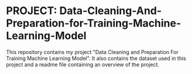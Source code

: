 # PROJECT: Data-Cleaning-And-Preparation-for-Training-Machine-Learning-Model
This repository contains my project "Data Cleaning and Preparation For Training Machine Learning Model". It also contains the dataset used in this project and a readme file containing an overview of the project.

